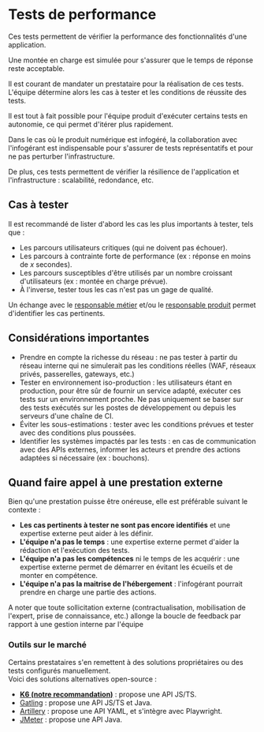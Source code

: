 # Tests de performance

Ces tests permettent de vérifier la performance des fonctionnalités d'une application.

Une montée en charge est simulée pour s'assurer que le temps de réponse reste acceptable.

Il est courant de mandater un prestataire pour la réalisation de ces tests. L'équipe détermine alors les cas à tester et les conditions de réussite des tests.

Il est tout à fait possible pour l'équipe produit d'exécuter certains tests en autonomie, ce qui permet d'itérer plus rapidement.

Dans le cas où le produit numérique est infogéré, la collaboration avec l'infogérant est indispensable pour s'assurer de tests représentatifs et pour ne pas perturber l'infrastructure.

De plus, ces tests permettent de vérifier la résilience de l'application et l'infrastructure : scalabilité, redondance, etc.

## Cas à tester

Il est recommandé de lister d'abord les cas les plus importants à tester, tels que :

* Les parcours utilisateurs critiques (qui ne doivent pas échouer).
* Les parcours à contrainte forte de performance (ex : réponse en moins de _x_ secondes).
* Les parcours susceptibles d'être utilisés par un nombre croissant d'utilisateurs (ex : montée en charge prévue).
* À l'inverse, tester tous les cas n'est pas un gage de qualité.

Un échange avec le [responsable métier](../../preparer-et-lancer/les-differents-roles-et-metiers/responsable-metier.md) et/ou le [responsable produit](../../preparer-et-lancer/les-differents-roles-et-metiers/responsable-produit.md) permet d'identifier les cas pertinents.

## Considérations importantes

* Prendre en compte la richesse du réseau : ne pas tester à partir du réseau interne qui ne simulerait pas les conditions réelles (WAF, réseaux privés, passerelles, gateways, etc.)
* Tester en environnement iso-production : les utilisateurs étant en production, pour être sûr de fournir un service adapté, exécuter ces tests sur un environnement proche. Ne pas uniquement se baser sur des tests exécutés sur les postes de développement ou depuis les serveurs d'une chaîne de CI.
* Éviter les sous-estimations : tester avec les conditions prévues et tester avec des conditions plus poussées.
* Identifier les systèmes impactés par les tests : en cas de communication avec des APIs externes, informer les acteurs et prendre des actions adaptées si nécessaire (ex : bouchons).

## Quand faire appel à une prestation externe

Bien qu'une prestation puisse être onéreuse, elle est préférable suivant le contexte :

* **Les cas pertinents à tester ne sont pas encore identifiés** et une expertise externe peut aider à les définir.
* **L'équipe n'a pas le temps** : une expertise externe permet d'aider la rédaction et l'exécution des tests.
* **L'équipe n'a pas les compétences** ni le temps de les acquérir : une expertise externe permet de démarrer en évitant les écueils et de monter en compétence.
* **L'équipe n'a pas la maitrise de l'hébergement** : l'infogérant pourrait prendre en charge une partie des actions.

A noter que toute sollicitation externe (contractualisation, mobilisation de l'expert, prise de connaissance, etc.) allonge la boucle de feedback par rapport à une gestion interne par l'équipe

### Outils sur le marché

Certains prestataires s'en remettent à des solutions propriétaires ou des tests configurés manuellement.\
Voici des solutions alternatives open-source :

* [**K6 (notre recommandation)**](https://k6.io/) : propose une API JS/TS.
* [Gatling](https://docs.gatling.io/) : propose une API JS/TS et Java.
* [Artillery](https://github.com/artilleryio/artillery) : propose une API YAML, et s'intègre avec Playwright.
* [JMeter](https://jmeter.apache.org/) : propose une API Java.
